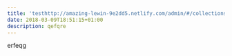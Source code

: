 ```yaml
---
title: 'testhttp://amazing-lewin-9e2dd5.netlify.com/admin/#/collections/post'
date: 2018-03-09T18:51:15+01:00
description: qefqre
---
```

erfeqg
